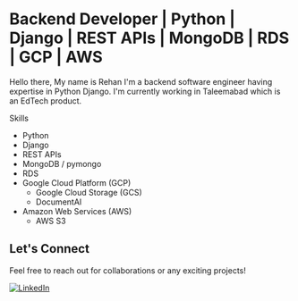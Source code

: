 # Backend Developer | Python | Django | REST APIs | MongoDB | RDS | GCP | AWS

Hello there,
My name is Rehan
I'm a backend software engineer having expertise in Python Django. I'm currently working in Taleemabad which is an EdTech product.

Skills
- Python
- Django
- REST APIs
- MongoDB / pymongo
- RDS
- Google Cloud Platform (GCP)
  - Google Cloud Storage (GCS)
  - DocumentAI
- Amazon Web Services (AWS)
  - AWS S3

## Let's Connect

Feel free to reach out for collaborations or any exciting projects!

[![LinkedIn](https://img.shields.io/badge/LinkedIn-Profile-blue)]([https://www.linkedin.com/in/yourname](https://www.linkedin.com/in/rehan99/)https://www.linkedin.com/in/rehan99/)
